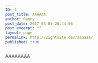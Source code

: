```yaml
---
ID: 4
post_title: AAAAAA
author: Danny
post_date: 2017-03-03 20:44:06
post_excerpt: ""
layout: page
permalink: http://sightsite.dev/aaaaaa/
published: true
---
```

AAAAAAAA